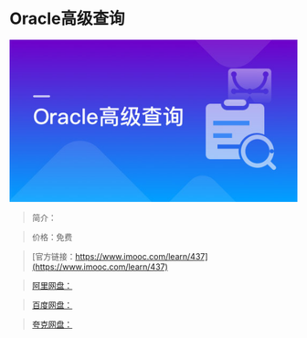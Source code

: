 # Oracle高级查询

![img](../../assets/5fe442e700013c2e05400304.jpg)

> 简介：

> 价格：免费

> [官方链接：https://www.imooc.com/learn/437](https://www.imooc.com/learn/437)

> [阿里网盘：]()

> [百度网盘：]()

> [夸克网盘：]()
